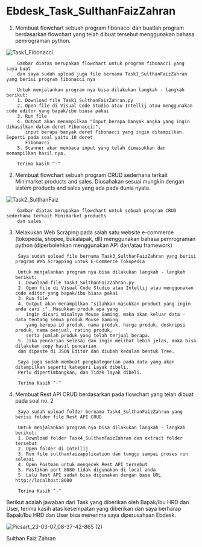 # Ebdesk_Task_SulthanFaizZahran

1. Membuat flowchart sebuah program fibonacci dan buatlah program berdasarkan flowchart yang telah dibuat tersebut menggunakan bahasa pemrograman python.

![Task1_Fibonacci](https://user-images.githubusercontent.com/86909749/223284061-f1723cf8-2598-4019-a810-249c44eeafe1.png)
        
        Gambar diatas merupakan flowchart untuk program fibonacci yang saya buat
        dan saya sudah upload juga file bernama Task1_SulthanFaizZahran yang berisi program fibonacci nya
        
        Untuk menjalankan program nya bisa dilakukan langkah - langkah berikut:
        1. Download file Task1_SulthanFaizZahran.py 
        2. Open file di Visual Code Studio atau Intellij atau menggunakan code editor yang bapak/ibu biasa pakai
        3. Run file
        4. Output akan menampilkan "Input berapa banyak angka yang ingin dihasilkan dalam deret Fibonacci:", 
           input berapa banyak deret Fibonacci yang ingin ditampilkan. Seperti pada soal yaitu 10 deret 
           Fibonacci
        5. Scanner akan membaca input yang telah dimasukkan dan menampilkan hasil nya.
        
        Terima kasih ^-^

2. Membuat flowchart sebuah program CRUD sederhana terkait Minimarket products and sales. Diusahakan sesuai 
mungkin dengan sistem products and sales yang ada pada dunia nyata.

![Task2_SulthanFaiz](https://user-images.githubusercontent.com/86909749/223286998-8f25b313-510a-4b80-8242-939090321182.jpg)

        Gambar diatas merupakan flowchart untuk sebuah program CRUD sederhana terkait Minimarket products 
        dan sales

3. Melakukan Web Scraping pada salah satu website e-commerce (tokopedia, shopee, bukalapak, dll) menggunakan bahasa 
pemrograman python (diperbolehkan menggunakan API dan/atau framework)

        Saya sudah upload file bernama Task3_SulthanFaizZahran yang berisi program Web Scrapping untuk E-Commerce Tokopedia
        
        Untuk menjalankan program nya bisa dilakukan langkah - langkah berikut:
        1. Download file Task3_SulthanFaizZahran.py
        2. Open file di Visual Code Studio atau Intellij atau menggunakan code editor yang bapak/ibu biasa pakai
        3. Run file
        4. Output akan menampilkan "silahkan masukkan product yang ingin anda cari :". Masukkan produk apa yang
           ingin dicari misalnya Mouse Gaming, maka akan keluar data - data tentang semua produk Mouse Gaming
           yang berupa id produk, nama produk, harga produk, deskripsi produk, nama penjual, rating produk, 
           serta jumlah produk yang telah terjual berapa.
        5. Jika pencarian selesai dan ingin melihat lebih jelas, maka bisa dilakukan copy hasil pencarian 
        dan dipaste di JSON Editor dan diubah kedalam bentuk Tree.
           
        Saya juga sudah membuat pengkategorian pada data yang akan ditampilkan seperti kategori Layak dibeli, 
        Perlu dipertimbangkan, dan Tidak layak dibeli.
        
        Terima Kasih ^-^

4. Membuat Rest API CRUD berdasarkan pada flowchart yang telah dibuat pada soal no. 2

        Saya sudah upload folder bernama Task4_SulthanFaizZahran yang berisi folder file Rest API CRUD
        
        Untuk menjalankan program nya bisa dilakukan langkah - langkah berikut:
        1. Download folder Task4_SulthanFaizZahran dan extract folder tersebut
        2. Open folder di Intellij
        3. Run file sulthanfaizapplication dan tunggu sampai proses run selesai
        4. Open Postman untuk mengecek Rest API tersebut
        5. Pastikan port 8080 tidak digunakan di local anda
        5. Lalu Rest API sudah bisa digunakan dengan base URL http://localhost:8080
        
        Terima Kasih ^-^
        
Berikut adalah jawaban dari Task yang diberikan oleh Bapak/Ibu HRD dan User, terima kasih atas kesempatan yang diberikan dan saya berharap Bapak/Ibu HRD dan User bisa menerima saya diperusahaan Ebdesk.

![Picsart_23-03-07_08-37-42-865 (2)](https://user-images.githubusercontent.com/86909749/223297466-11180379-a2b0-41a5-81c8-738f92ecf84b.jpg)

Sulthan Faiz Zahran
